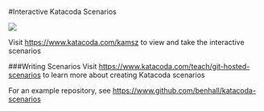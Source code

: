 #Interactive Katacoda Scenarios

[![](http://shields.katacoda.com/katacoda/kamsz/count.svg)](https://www.katacoda.com/kamsz "Get your profile on Katacoda.com")

Visit https://www.katacoda.com/kamsz to view and take the interactive scenarios

###Writing Scenarios
Visit https://www.katacoda.com/teach/git-hosted-scenarios to learn more about creating Katacoda scenarios

For an example repository, see https://www.github.com/benhall/katacoda-scenarios

